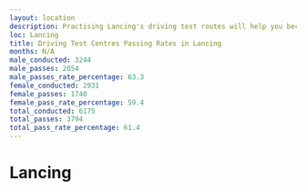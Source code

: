 ```yaml
---
layout: location
description: Practising Lancing's driving test routes will help you become more confident in your gear-changing abilities.
loc: Lancing
title: Driving Test Centres Passing Rates in Lancing
months: N/A
male_conducted: 3244
male_passes: 2054
male_passes_rate_percentage: 63.3
female_conducted: 2931
female_passes: 1740
female_pass_rate_percentage: 59.4
total_conducted: 6175
total_passes: 3794
total_pass_rate_percentage: 61.4
---
```


# Lancing
